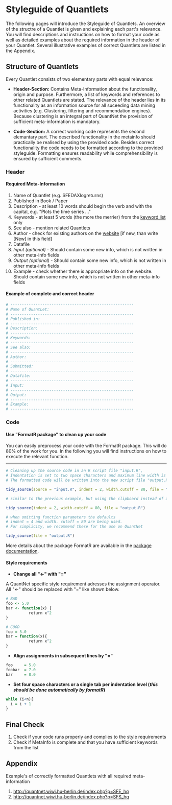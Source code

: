 # Styleguide of Quantlets

The following pages will introduce the Styleguide of Quantlets. An overview 
of the structre of a Quantlet is given and explaining each part's relevance.
You will find descriptions and instructions on how to format your 
code as well as detailed examples about the required information 
in the header of your Quantlet. Several illustrative examples of correct Quantlets
are listed in the Appendix.

## Structure of Quantlets

Every Quantlet consists of two elementary parts with equal relevance:
* __Header-Section:__ Contains Meta-Information about the functionality,
origin and purpose. Furthermore, a list of keywords and references
to other related Quantlets are stated.  The relevance of the header lies
in its functionality as an information source for all suceeding data mining
activities (e.g. Clustering, filtering and recommendation engines). 
Because clustering is an integral part of QuantNet the provision of sufficient meta-information is
mandatory.

* __Code-Section:__ A correct working code represents the second
elemantary part. The described functionality in the metainfo should
practically be realised by using the provided code. Besides correct 
functionality the code needs to be formatted according to the provided 
styleguide. Formatting ensures readability while comprehensibility is 
ensured by sufficient comments.

### Header
#### Required Meta-Information
1. Name of Quantlet (e.g. SFEDAXlogreturns)
2. Published in Book / Paper
3. Description - at least 10 words should begin the verb and with the capital, e.g.
"Plots the time series ..."
4. Keywords - at least 5 words (the more the merrier) from the [keyword list](http://quantnet.wiwi.hu-berlin.de/index.php?p=searchResults&w=allkeywords&sort=f) only
4. See also - mention related Quantlets
5. Author - check for existing authors on the [website](http://quantnet.hu-berlin.de/) [if new, than write [New]
in this field]
6. Datafile
7. _Input (optional)_ - Should contain some new info, which is not written 
in other meta-info fields
8. _Output (optional)_ - Should contain some new info, which is not written
in other meta-info fields
9. Example - check whether there is appropriate info on the website.
Should contain some new info, which is not written in other meta-info fields

#### Example of complete and correct header
```R
# ------------------------------------------------------  
# Name of QuantLet:  
# ------------------------------------------------------  
# Published in:  
# ------------------------------------------------------  
# Description:  
# ------------------------------------------------------  
# Keywords:  
# ------------------------------------------------------  
# See also:  
# ------------------------------------------------------  
# Author:  
# ------------------------------------------------------  
# Submitted:  
# ------------------------------------------------------  
# Datafile:  
# ------------------------------------------------------  
# Input:  
# ------------------------------------------------------  
# Output:  
# ------------------------------------------------------  
# Example:  
# ------------------------------------------------------  
```
### Code

#### Use "FormatR package" to clean up your code  
You can easily preprocess your code with the FormatR package. This will
do 80% of the work for you. In the following you will find instructions on how to execute the relevant
function.

----------------------------------------------------------  
```R
# Cleaning up the source code in an R script file "input.R",  
# Indentation is set to two space characters and maximum line width is 80 characters.
# The formatted code will be written into the new script file "output.R"

tidy_source(source = "input.R", indent = 2, width.cutoff = 80, file = "output.R")

# similar to the previous example, but using the clipboard instead of an input file

tidy_source(indent = 2, width.cutoff = 80, file = "output.R")

# when omitting function parameters the defaults
# indent = 4 and width. cutoff = 80 are being used.
# For simplicity, we recommend these for the use on QuantNet

tidy_source(file = "output.R")
```
More details about the package FormatR are available in the [package documentation](https://cran.r-project.org/web/packages/formatR/index.html).

#### Style requirements
* __Change all "<-" with "="__

A QuantNet specific style requirement adresses the assignment operator. 
All "<-" should be replaced with "=" like shown below.
```R
# BAD
foo <- 5.0
bar <- function(x) {
          return x^2
}

# GOOD
foo = 5.0
bar = function(x){
          return x^2
}
```

* __Align assignments in subsequent lines by "="__

```R
foo     = 5.0
foobar  = 7.0
bar     = 8.0
```

* __Set four space characters or a single tab per indentation level (_this
should be done automatically by formatR_)__

```R
while (i<n){
  i = i + 1
}
```

## Final Check
1. Check if your code runs properly and complies to the style requirements
2. Check if MetaInfo is complete and that you have sufficient keywords from the list

## Appendix
Example's of correctly formatted Quantlets with all required meta-information
1. http://quantnet.wiwi.hu-berlin.de/index.php?p=SFE_hq
2. http://quantnet.wiwi.hu-berlin.de/index.php?p=SFS_hq

